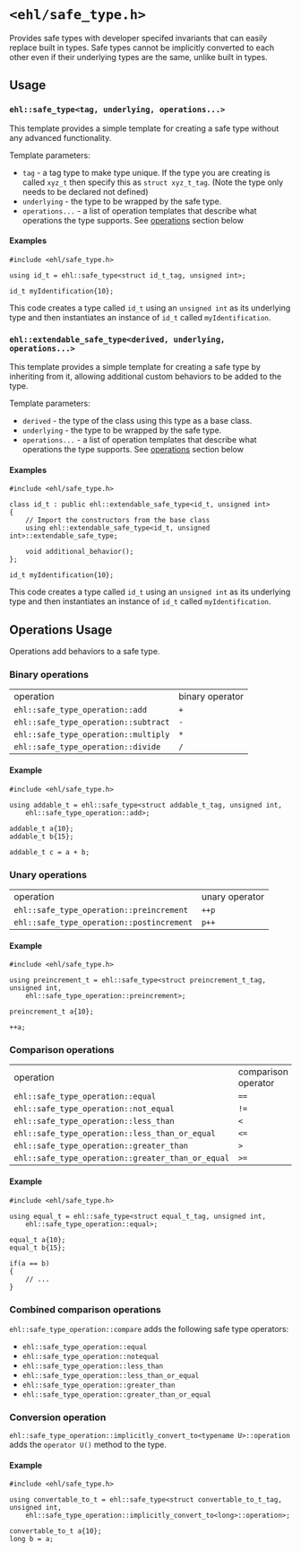 # `<ehl/safe_type.h>`

Provides safe types with developer specifed invariants that can easily replace
built in types. Safe types cannot be implicitly converted to each other even if
their underlying types are the same, unlike built in types.

## Usage

### `ehl::safe_type<tag, underlying, operations...>`

This template provides a simple template for creating a safe type without any
advanced functionality. 

Template parameters:

* `tag` - a tag type to make type unique. If the type you are creating is
  called `xyz_t` then specify this as `struct xyz_t_tag`. (Note the type only
  needs to be declared not defined) 
* `underlying` - the type to be wrapped by the safe type.
* `operations...` - a list of operation templates that describe what operations
  the type supports. See [operations](#operations) section below 

#### Examples

```
#include <ehl/safe_type.h>

using id_t = ehl::safe_type<struct id_t_tag, unsigned int>;

id_t myIdentification{10};
```

This code creates a type called `id_t` using an `unsigned int` as its
underlying type and then instantiates an instance of `id_t` called
`myIdentification`.

### `ehl::extendable_safe_type<derived, underlying, operations...>`

This template provides a simple template for creating a safe type by
inheriting from it, allowing additional custom behaviors to be added to the
type.


Template parameters:

* `derived` - the type of the class using this type as a base class. 
* `underlying` - the type to be wrapped by the safe type.
* `operations...` - a list of operation templates that describe what operations
  the type supports. See [operations](#operations) section below 

#### Examples

```
#include <ehl/safe_type.h>

class id_t : public ehl::extendable_safe_type<id_t, unsigned int>
{
    // Import the constructors from the base class
    using ehl::extendable_safe_type<id_t, unsigned int>::extendable_safe_type;
    
    void additional_behavior();
};

id_t myIdentification{10};
```

This code creates a type called `id_t` using an `unsigned int` as its
underlying type and then instantiates an instance of `id_t` called
`myIdentification`.


<a name="operations"></a>
## Operations Usage

Operations add behaviors to a safe type.

### Binary operations

<table>
<tr><td>operation</td><td>binary operator</td></tr>
<tr><td><code>ehl::safe_type_operation::add</code></td><td><code>+</code></td></tr>
<tr><td><code>ehl::safe_type_operation::subtract</code></td><td><code>-</code></td></tr>
<tr><td><code>ehl::safe_type_operation::multiply</code></td><td><code>*</code></td></tr>
<tr><td><code>ehl::safe_type_operation::divide</code></td><td><code>/</code></td></tr>
</table>

#### Example

```
#include <ehl/safe_type.h>

using addable_t = ehl::safe_type<struct addable_t_tag, unsigned int,
    ehl::safe_type_operation::add>;

addable_t a{10};
addable_t b{15};

addable_t c = a + b;
```

### Unary operations

<table>
<tr><td>operation</td><td>unary operator</td></tr>
<tr><td><code>ehl::safe_type_operation::preincrement</code></td><td><code>++p</code></td></tr>
<tr><td><code>ehl::safe_type_operation::postincrement</code></td><td><code>p++</code></td></tr>
</table>

#### Example

```
#include <ehl/safe_type.h>

using preincrement_t = ehl::safe_type<struct preincrement_t_tag, unsigned int,
    ehl::safe_type_operation::preincrement>;

preincrement_t a{10};

++a;
```

### Comparison operations

<table>
<tr><td>operation</td><td>comparison operator</td></tr>
<tr><td><code>ehl::safe_type_operation::equal</code></td><td><code>==</code></td></tr>
<tr><td><code>ehl::safe_type_operation::not_equal</code></td><td><code>!=</code></td></tr>
<tr><td><code>ehl::safe_type_operation::less_than</code></td><td><code>&lt;</code></td></tr>
<tr><td><code>ehl::safe_type_operation::less_than_or_equal</code></td><td><code>&lt;=</code></td></tr>
<tr><td><code>ehl::safe_type_operation::greater_than</code></td><td><code>&gt;</code></td></tr>
<tr><td><code>ehl::safe_type_operation::greater_than_or_equal</code></td><td><code>&gt;=</code></td></tr>
</table>

#### Example

```
#include <ehl/safe_type.h>

using equal_t = ehl::safe_type<struct equal_t_tag, unsigned int,
    ehl::safe_type_operation::equal>;

equal_t a{10};
equal_t b{15};

if(a == b)
{
    // ...
}
```

### Combined comparison operations

`ehl::safe_type_operation::compare` adds the following safe type operators:
* `ehl::safe_type_operation::equal`
* `ehl::safe_type_operation::notequal`
* `ehl::safe_type_operation::less_than`
* `ehl::safe_type_operation::less_than_or_equal`
* `ehl::safe_type_operation::greater_than`
* `ehl::safe_type_operation::greater_than_or_equal`

### Conversion operation

`ehl::safe_type_operation::implicitly_convert_to<typename U>::operation` adds the `operator U()` method to the type.

#### Example

```
#include <ehl/safe_type.h>

using convertable_to_t = ehl::safe_type<struct convertable_to_t_tag, unsigned int,
    ehl::safe_type_operation::implicitly_convert_to<long>::operation>;

convertable_to_t a{10};
long b = a;
```
